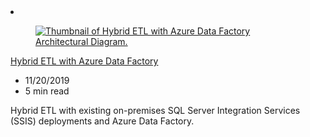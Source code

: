 <!-- This file is automatically generated by build/architectures/build_index.py. Any updates will be lost. -->

<!-- markdownlint-disable MD033 -->

<li class="grid-item item-column" data-categories="Databases Hybrid ">
<article class="card">
    <div class="card-header has-margin-bottom-none" aria-hidden="true">
        <figure class="image diagram has-height-175 has-overflow-hidden level">
            <a href="/azure/architecture/example-scenario/data/hybrid-etl-with-adf"><img src="/azure/architecture/browse/thumbs/hybrid-etl-with-adf.png" class="diagram" alt="Thumbnail of Hybrid ETL with Azure Data Factory Architectural Diagram." data-linktype="relative-path"></a>
        </figure>
    </div>
    <div class="card-content">
        <a class="card-content-title has-margin-top-none" href="/azure/architecture/example-scenario/data/hybrid-etl-with-adf">
            <p>Hybrid ETL with Azure Data Factory</p>
        </a>
        <ul class="card-content-metadata">
            <li>11/20/2019</li>
            <li>5 min read</li>
        </ul>
        <p class="card-content-description">Hybrid ETL with existing on-premises SQL Server Integration Services (SSIS) deployments and Azure Data Factory.</p>
        <div class="bottom-to-top-fade is-hidden-mobile"></div>
    </div>
</article>
</li>
